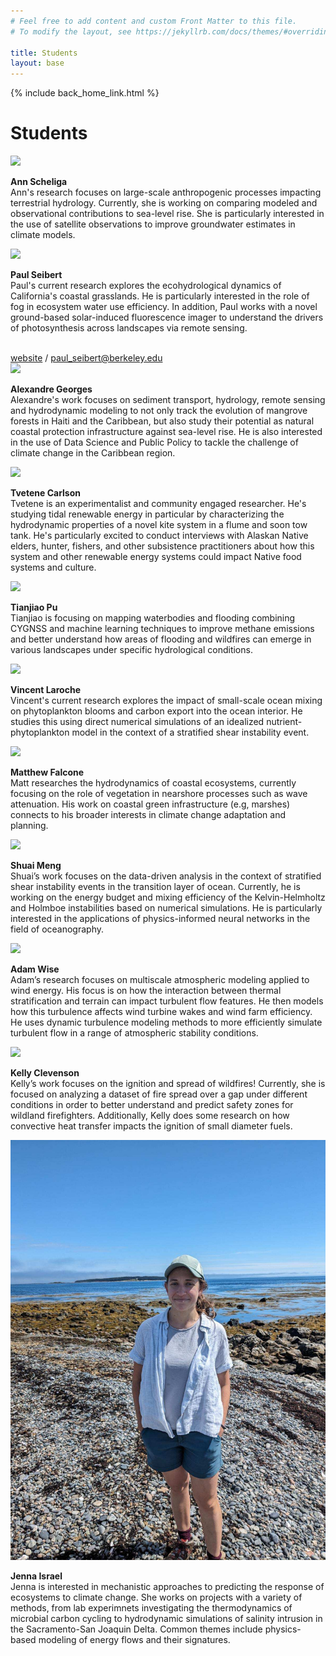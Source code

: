 ```yaml
---
# Feel free to add content and custom Front Matter to this file.
# To modify the layout, see https://jekyllrb.com/docs/themes/#overriding-theme-defaults

title: Students
layout: base
---
```


{% include back_home_link.html %}

<div class="block">
	<h1>Students</h1>
</div>

<div class="miniblock">
	<img class="headshot" src="images/ann.jpg"><br />
	<p><strong>Ann Scheliga</strong><br />
	Ann's research focuses on large-scale anthropogenic processes impacting terrestrial hydrology. Currently, she is working on comparing modeled and observational contributions to sea-level rise. She is particularly interested in the use of satellite observations to improve groundwater estimates in climate models.</p>
</div>

<div class="miniblock">
	<img class="headshot" src="images/paul.jpg"><br />
	<p><strong>Paul Seibert</strong><br />
	Paul's current research explores the ecohydrological dynamics of California's coastal grasslands. He is particularly interested in the role of fog in ecosystem water use efficiency. In addition, Paul works with a novel ground-based solar-induced fluorescence imager to understand the drivers of photosynthesis across landscapes via remote sensing. 
	</p> 
	<br /> <a href="https://paul-seibert.github.io/">website</a> / <a href="mailto:paul_seibert@berkeley.edu">paul_seibert@berkeley.edu</a>
</div>

<div class="miniblock">
	<img class="headshot" src="images/alex.jpg"><br />
	<p><strong>Alexandre Georges</strong><br />
	Alexandre's work focuses on sediment transport, hydrology, remote sensing and hydrodynamic modeling to not only track the evolution of mangrove forests in Haiti and the Caribbean, but also study their potential as natural coastal protection infrastructure against sea-level rise. He is also interested in the use of Data Science and Public Policy to tackle the challenge of climate change in the Caribbean region.</p>
</div>

<!--
<div class="miniblock">
	<img class="headshot" src="images/lily.jpg"><br />
	<p><strong>Lily Engel</strong><br />
	Lily’s current research uses idealized numerical models to study physical-biological interactions in an estuary including what she calls the Peter-Parker Model. After graduation, she will be using larval-transport models to predict the spread of the invasive European Green Crab in the Salish Sea at Pacific Northwest National Laboratory-Seattle as a postdoc. In her free time, she enjoys hiking, rock climbing, trying new restaurants, and choral singing.
	</p>
</div>
-->

<div class="miniblock">
	<img class="headshot" src="images/tvetene.jpg"><br />
	<p><strong>Tvetene Carlson</strong><br />
	Tvetene is an experimentalist and community engaged researcher. He's studying tidal renewable energy in particular by characterizing the hydrodynamic properties of a novel kite system in a flume and soon tow tank. He's particularly excited to conduct interviews with Alaskan Native elders, hunter, fishers, and other subsistence practitioners about how this system and other renewable energy systems could impact Native food systems and culture.
	</p>
</div>

<div class="miniblock">
	<img class="headshot" src="images/tj.jpg"><br />
	<p><strong>Tianjiao Pu</strong><br />
	Tianjiao is focusing on mapping waterbodies and flooding combining CYGNSS and machine learning techniques to improve methane emissions and better understand how areas of flooding and wildfires can emerge in various landscapes under specific hydrological conditions.
	</p>
</div>

<div class="miniblock">
	<img class="headshot" src="images/vincent.jpg"><br />
	<p><strong>Vincent Laroche</strong><br />
	Vincent's current research explores the impact of small-scale ocean mixing on phytoplankton blooms and carbon export into the ocean interior. He studies this using direct numerical simulations of an idealized nutrient-phytoplankton model in the context of a stratified shear instability event.
	</p>
</div>

<div class="miniblock">
	<img class="headshot" src="images/matt.jpg"><br />
	<p><strong>Matthew Falcone</strong><br />
	Matt researches the hydrodynamics of coastal ecosystems, currently focusing on the role of vegetation in nearshore processes such as wave attenuation. His work on coastal green infrastructure (e.g, marshes) connects to his broader interests in climate change adaptation and planning.
	</p>
</div>

<div class="miniblock">
	<img class="headshot" src="images/shuai.jpg"><br />
	<p><strong>Shuai Meng</strong><br />
	Shuai’s work focuses on the data-driven analysis in the context of stratified shear instability events in the transition layer of ocean. Currently, he is working on the energy budget and mixing efficiency of the Kelvin-Helmholtz and Holmboe instabilities based on numerical simulations. He is particularly interested in the applications of physics-informed neural networks in the field of oceanography. 
	</p>
</div>

<div class="miniblock">
	<img class="headshot" src="images/adam.jpg"><br />
	<p><strong>Adam Wise</strong><br />
		Adam’s research focuses on multiscale atmospheric modeling applied to wind energy. His focus is on how the interaction between thermal stratification and terrain can impact turbulent flow features. He then models how this turbulence affects wind turbine wakes and wind farm efficiency. He uses dynamic turbulence modeling methods to more efficiently simulate turbulent flow in a range of atmospheric stability conditions.
	</p>
</div>

<div class="miniblock">
	<img class="headshot" src="images/kelly.jpg"><br />
	<p><strong>Kelly Clevenson</strong><br />
		Kelly’s work focuses on the ignition and spread of wildfires! Currently, she is focused on analyzing a dataset of fire spread over a gap under different conditions in order to better understand and predict safety zones for wildland firefighters. Additionally, Kelly does some research on how convective heat transfer impacts the ignition of small diameter fuels.
	</p>
</div>

<div class="miniblock">
	<img class="headshot" src="images/jenna.jpg"><br />
	<p><strong>Jenna Israel</strong><br />
		Jenna is interested in mechanistic approaches to predicting the response of ecosystems to climate change. She works on projects with a variety of methods, from lab experimnets investigating the thermodynamics of microbial carbon cycling to hydrodynamic simulations of salinity intrusion in the Sacramento-San Joaquin Delta. Common themes include physics-based modeling of energy flows and their signatures.
	</p>
</div>










<div class="block">
&nbsp;
</div> 
